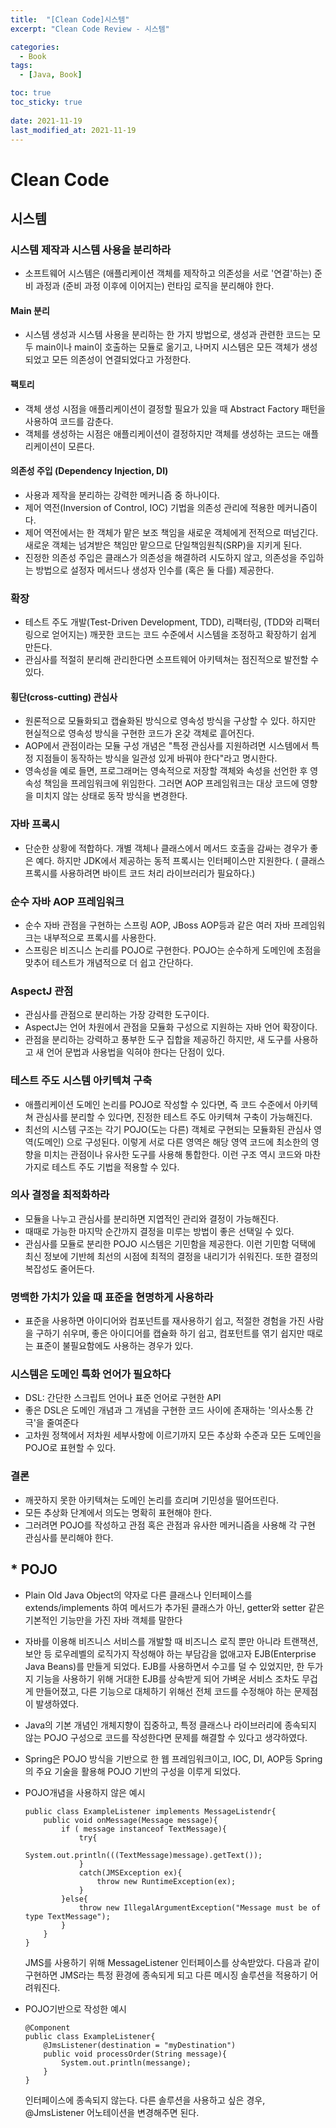 ```yaml
---
title:  "[Clean Code]시스템"
excerpt: "Clean Code Review - 시스템"

categories:
  - Book
tags:
  - [Java, Book]

toc: true
toc_sticky: true
 
date: 2021-11-19
last_modified_at: 2021-11-19
---
```


# Clean Code

## 시스템

### 시스템 제작과 시스템 사용을 분리하라
- 소프트웨어 시스템은 (애플리케이션 객체를 제작하고 의존성을 서로 '연결'하는) 준비 과정과 (준비 과정 이후에 이어지는) 런타임 로직을 분리해야 한다.

#### Main 분리
- 시스템 생성과 시스템 사용을 분리하는 한 가지 방법으로, 생성과 관련한 코드는 모두 main이나 main이 호출하는 모듈로 옮기고, 나머지 시스템은 모든 객체가 생성되었고 모든 의존성이 연결되었다고 가정한다.

#### 팩토리
- 객체 생성 시점을 애플리케이션이 결정할 필요가 있을 때 Abstract Factory 패턴을 사용하여 코드를 감춘다.
- 객체를 생성하는 시점은 애플리케이션이 결정하지만 객체를 생성하는 코드는 애플리케이션이 모른다.

#### 의존성 주입 (Dependency Injection, DI)
- 사용과 제작을 분리하는 강력한 메커니즘 중 하나이다.
- 제어 역전(Inversion of Control, IOC) 기법을 의존성 관리에 적용한 메커니즘이다.
- 제어 역전에서는 한 객체가 맡은 보조 책임을 새로운 객체에게 전적으로 떠넘긴다. 새로운 객체는 넘겨받은 책임만 맡으므로 단일책임원칙(SRP)을 지키게 된다.
- 진정한 의존성 주입은 클래스가 의존성을 해결하려 시도하지 않고, 의존성을 주입하는 방법으로 설정자 메서드나 생성자 인수를 (혹은 둘 다를) 제공한다.

### 확장
- 테스트 주도 개발(Test-Driven Development, TDD), 리팩터링, (TDD와 리팩터링으로 얻어지는) 깨끗한 코드는 코드 수준에서 시스템을 조정하고 확장하기 쉽게 만든다.
- 관심사를 적절히 분리해 관리한다면 소프트웨어 아키텍쳐는 점진적으로 발전할 수 있다.

#### 횡단(cross-cutting) 관심사
- 원론적으로 모듈화되고 캡슐화된 방식으로 영속성 방식을 구상할 수 있다. 하지만 현실적으로 영속성 방식을 구현한 코드가 온갖 객체로 흩어진다.
- AOP에서 관점이라는 모듈 구성 개념은 "특정 관심사를 지원하려면 시스템에서 특정 지점들이 동작하는 방식을 일관성 있게 바꿔야 한다"라고 명시한다.
- 영속성을 예로 들면, 프로그래머는 영속적으로 저장할 객체와 속성을 선언한 후 영속성 책임을 프레임워크에 위임한다. 그러면 AOP 프레임워크는 대상 코드에 영향을 미치지 않는 상태로 동작 방식을 변경한다.

### 자바 프록시
- 단순한 상황에 적합하다. 개별 객체나 클래스에서 메서드 호출을 감싸는 경우가 좋은 예다. 하지만 JDK에서 제공하는 동적 프록시는 인터페이스만 지원한다. ( 클래스 프록시를 사용하려면 바이트 코드 처리 라이브러리가 필요하다.)

### 순수 자바 AOP 프레임워크
- 순수 자바 관점을 구현하는 스프링 AOP, JBoss AOP등과 같은 여러 자바 프레임워크는 내부적으로 프록시를 사용한다. 
- 스프링은 비즈니스 논리를 POJO로 구현한다. POJO는 순수하게 도메인에 초점을 맞추어 테스트가 개념적으로 더 쉽고 간단하다. 

### AspectJ 관점
- 관심사를 관점으로 분리하는 가장 강력한 도구이다.
- AspectJ는 언어 차원에서 관점을 모듈화 구성으로 지원하는 자바 언어 확장이다. 
- 관점을 분리하는 강력하고 풍부한 도구 집합을 제공하긴 하지만, 새 도구를 사용하고 새 언어 문법과 사용법을 익혀야 한다는 단점이 있다.

### 테스트 주도 시스템 아키텍쳐 구축
- 애플리케이션 도메인 논리를 POJO로 작성할 수 있다면, 즉 코드 수준에서 아키텍쳐 관심사를 분리할 수 있다면, 진정한 테스트 주도 아키텍쳐 구축이 가능해진다.
- 최선의 시스템 구조는 각기 POJO(도는 다른) 객체로 구현되는 모듈화된 관심사 영역(도메인) 으로 구성된다. 이렇게 서로 다른 영역은 해당 영역 코드에 최소한의 영향을 미치는 관점이나 유사한 도구를 사용해 통합한다. 이런 구조 역시 코드와 마찬가지로 테스트 주도 기법을 적용할 수 있다.

### 의사 결정을 최적화하라
- 모듈을 나누고 관심사를 분리하면 지엽적인 관리와 결정이 가능해진다.
- 때때로 가능한 마지막 순간까지 결정을 미루는 방법이 좋은 선택일 수 있다.
- 관심사를 모듈로 분리한 POJO 시스템은 기민함을 제공한다. 이런 기민함 덕택에 최신 정보에 기반헤 최선의 시점에 최적의 결정을 내리기가 쉬워진다. 또한 결정의 복잡성도 줄어든다.

### 명백한 가치가 있을 때 표준을 현명하게 사용하라
- 표준을 사용하면 아이디어와 컴포넌트를 재사용하기 쉽고, 적절한 경험을 가진 사람을 구하기 쉬우며, 좋은 아이디어를 캡슐화 하기 쉽고, 컴포턴트를 엮기 쉽지만 때로는 표준이 불필요함에도 사용하는 경우가 있다.


### 시스템은 도메인 특화 언어가 필요하다
- DSL: 간단한 스크립트 언어나 표준 언어로 구현한 API
- 좋은 DSL은 도메인 개념과 그 개념을 구현한 코드 사이에 존재하는 '의사소통 간극'을 줄여준다
- 고차원 정책에서 저차원 세부사항에 이르기까지 모든 추상화 수준과 모든 도메인을 POJO로 표현할 수 있다.

### 결론
- 깨끗하지 못한 아키텍쳐는 도메인 논리를 흐리며 기민성을 떨어뜨린다.
- 모든 추상화 단계에서 의도는 명확히 표현해야 한다.
- 그러려면 POJO를 작성하고 관점 혹은 관점과 유사한 메커니즘을 사용해 각 구현 관심사를 분리해야 한다.


## * POJO
- Plain Old Java Object의 약자로 다른 클래스나 인터페이스를 extends/implements 하여 메서드가 추가된 클래스가 아닌, getter와 setter 같은 기본적인 기능만을 가진 자바 객체를 말한다
- 자바를 이용해 비즈니스 서비스를 개발할 때 비즈니스 로직 뿐만 아니라 트랜잭션, 보안 등 로우레벨의 로직가지 작성해야 하는 부담감을 없애고자 EJB(Enterprise Java Beans)를 만들게 되었다. EJB를 사용하면서 수고를 덜 수 있었지만, 한 두가지 기능을 사용하기 위해 거대한 EJB를 상속받게 되어 가벼운 서비스 조차도 무겁게 만들어졌고, 다른 기능으로 대체하기 위해선 전체 코드를 수정해야 하는 문제점이 발생하였다.
- Java의 기본 개념인 개체지향이 집중하고, 특정 클래스나 라이브러리에 종속되지 않는 POJO 구성으로 코드를 작성한다면 문제를 해결할 수 있다고 생각하였다.
- Spring은 POJO 방식을 기반으로 한 웹 프레임워크이고, IOC, DI, AOP등 Spring의 주요 기술을 활용해 POJO 기반의 구성을 이루게 되었다.
- POJO개념을 사용하지 않은 예시
    ```
    public class ExampleListener implements MessageListendr{
        public void onMessage(Message message){
            if ( message instanceof TextMessage){
                try{
                    System.out.println(((TextMessage)message).getText());
                }
                catch(JMSException ex){
                    throw new RuntimeException(ex);
                }
            }else{
                throw new IllegalArgumentException("Message must be of type TextMessage");
            }
        }
    }
    ```
    JMS를 사용하기 위해 MessageListener 인터페이스를 상속받았다. 다음과 같이 구현하면 JMS라는 특정 환경에 종속되게 되고 다른 메시징 솔루션을 적용하기 어려워진다.


- POJO기반으로 작성한 예시
    ```
    @Component
    public class ExampleListener{
        @JmsListener(destination = "myDestination")
        public void processOrder(String message){
            System.out.println(messange);
        }
    }
    ```
    인터페이스에 종속되지 않는다. 다른 솔루션을 사용하고 싶은 경우, @JmsListener 어노테이션을 변경해주면 된다.